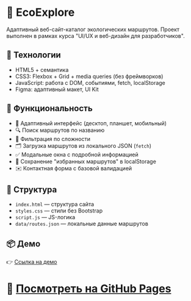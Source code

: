 
# 🌿 EcoExplore

Адаптивный веб-сайт-каталог экологических маршрутов. Проект выполнен в рамках курса "UI/UX и веб-дизайн для разработчиков".

## 🔧 Технологии

- HTML5 + семантика
- CSS3: Flexbox + Grid + media queries (без фреймворков)
- JavaScript: работа с DOM, событиями, fetch, localStorage
- Figma: адаптивный макет, UI Kit

## 🚀 Функциональность

- 📱 Адаптивный интерфейс (десктоп, планшет, мобильный)
- 🔍 Поиск маршрутов по названию
- 🧭 Фильтрация по сложности
- 🗂️ Загрузка маршрутов из локального JSON (`fetch`)
- ✅ Модальные окна с подробной информацией
- 💾 Сохранение "избранных маршрутов" в localStorage
- ✉️ Контактная форма с базовой валидацией

## 📁 Структура

- `index.html` — структура сайта
- `styles.css` — стили без Bootstrap
- `script.js` — JS-логика
- `data/routes.json` — локальные данные маршрутов



## 📦 Демо
👉 [Ссылка на демо](https://drive.google.com/file/d/1BN4jxFDPYBQOd6fXLhJTjTHFHudIOePr/view?usp=sharing)

🔗 [Посмотреть на GitHub Pages](https://github.com/kamilla111/eco-explore)
=======

